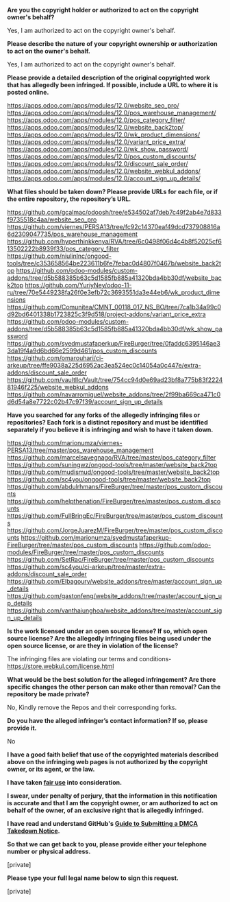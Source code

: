 **Are you the copyright holder or authorized to act on the copyright owner's behalf?**

Yes, I am authorized to act on the copyright owner's behalf.

**Please describe the nature of your copyright ownership or authorization to act on the owner's behalf.**

Yes, I am authorized to act on the copyright owner's behalf.

**Please provide a detailed description of the original copyrighted work that has allegedly been infringed. If possible, include a URL to where it is posted online.**

https://apps.odoo.com/apps/modules/12.0/website_seo_pro/
https://apps.odoo.com/apps/modules/12.0/pos_warehouse_management/
https://apps.odoo.com/apps/modules/12.0/pos_category_filter/
https://apps.odoo.com/apps/modules/12.0/website_back2top/
https://apps.odoo.com/apps/modules/12.0/wk_product_dimensions/
https://apps.odoo.com/apps/modules/12.0/variant_price_extra/
https://apps.odoo.com/apps/modules/12.0/wk_show_password/
https://apps.odoo.com/apps/modules/12.0/pos_custom_discounts/
https://apps.odoo.com/apps/modules/12.0/discount_sale_order/
https://apps.odoo.com/apps/modules/12.0/website_webkul_addons/
https://apps.odoo.com/apps/modules/12.0/account_sign_up_details/

**What files should be taken down? Please provide URLs for each file, or if the entire repository, the repository’s URL.**

https://github.com/gcalmac/odoosh/tree/e534502af7deb7c49f2ab4e7d833f9735518c4aa/website_seo_pro
https://github.com/viernes/PERSA13/tree/fc92c14370eaf49dcd737908816a6d2309047735/pos_warehouse_management
https://github.com/hyperthinkkenya/RVA/tree/6c0498f06d4c4b8f52025cf613502222b8939f33/pos_category_filter
https://github.com/niulinlnc/ongood-tools/tree/c353658564be223611b6fe7febac0d4807f0467b/website_back2top
https://github.com/odoo-modules/custom-addons/tree/d5b588385b63c5d1585fb885a41320bda4bb30df/website_back2top
https://github.com/YuriyNey/odoo-11-ru/tree/70e5449238fa26f0e3efb72c3693551da3e44eb6/wk_product_dimensions
https://github.com/Comunitea/CMNT_00118_017_NS_BO/tree/7ca1b34a99c0d92bd6401338b1723825c3f9d518/project-addons/variant_price_extra
https://github.com/odoo-modules/custom-addons/tree/d5b588385b63c5d1585fb885a41320bda4bb30df/wk_show_password
https://github.com/syedmustafaperkup/FireBurger/tree/0faddc6395146ae33da19f4a9d6bd66e2599d461/pos_custom_discounts
https://github.com/omarouhari/ci-arkeup/tree/ffe9038a225d6952ac3ea524ec0c14054a0c447e/extra-addons/discount_sale_order
https://github.com/vaultllc/Vault/tree/754cc94d0e69ad23bf8a775b83f222481946f225/website_webkul_addons
https://github.com/navarromiguel/website_addons/tree/2f99ba669ca471c0d6d54a8e7722c02b47c97f39/account_sign_up_details

**Have you searched for any forks of the allegedly infringing files or repositories? Each fork is a distinct repository and must be identified separately if you believe it is infringing and wish to have it taken down.**

https://github.com/marionumza/viernes-PERSA13/tree/master/pos_warehouse_management
https://github.com/marcelsavegnago/RVA/tree/master/pos_category_filter
https://github.com/suningwz/ongood-tools/tree/master/website_back2top
https://github.com/mudismud/ongood-tools/tree/master/website_back2top
https://github.com/sc4you/ongood-tools/tree/master/website_back2top
https://github.com/abdulrhmans/FireBurger/tree/master/pos_custom_discounts
https://github.com/helpthenation/FireBurger/tree/master/pos_custom_discounts
https://github.com/FullBringEc/FireBurger/tree/master/pos_custom_discounts
https://github.com/JorgeJuarezM/FireBurger/tree/master/pos_custom_discounts
https://github.com/marionumza/syedmustafaperkup-FireBurger/tree/master/pos_custom_discounts
https://github.com/odoo-modules/FireBurger/tree/master/pos_custom_discounts
https://github.com/SetRac/FireBurger/tree/master/pos_custom_discounts
https://github.com/sc4you/ci-arkeup/tree/master/extra-addons/discount_sale_order
https://github.com/Elbagoury/website_addons/tree/master/account_sign_up_details
https://github.com/gastonfeng/website_addons/tree/master/account_sign_up_details
https://github.com/vanthaiunghoa/website_addons/tree/master/account_sign_up_details

**Is the work licensed under an open source license? If so, which open source license? Are the allegedly infringing files being used under the open source license, or are they in violation of the license?**

The infringing files are violating our terms and conditions- https://store.webkul.com/license.html

**What would be the best solution for the alleged infringement? Are there specific changes the other person can make other than removal? Can the repository be made private?**

No, Kindly remove the Repos and their corresponding forks.

**Do you have the alleged infringer’s contact information? If so, please provide it.**

No

**I have a good faith belief that use of the copyrighted materials described above on the infringing web pages is not authorized by the copyright owner, or its agent, or the law.**

**I have taken <a href="https://www.lumendatabase.org/topics/22">fair use</a> into consideration.**

**I swear, under penalty of perjury, that the information in this notification is accurate and that I am the copyright owner, or am authorized to act on behalf of the owner, of an exclusive right that is allegedly infringed.**

**I have read and understand GitHub's <a href="https://help.github.com/articles/guide-to-submitting-a-dmca-takedown-notice/">Guide to Submitting a DMCA Takedown Notice</a>.**

**So that we can get back to you, please provide either your telephone number or physical address.**

[private]  

**Please type your full legal name below to sign this request.**

[private]  
